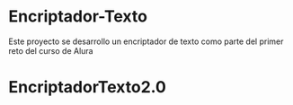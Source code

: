 # Encriptador-Texto
Este proyecto se desarrollo un encriptador de texto como parte del primer reto del curso de Alura
# EncriptadorTexto2.0
